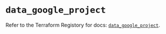 # `data_google_project`

Refer to the Terraform Registory for docs: [`data_google_project`](https://registry.terraform.io/providers/hashicorp/google-beta/4.80.0/docs/data-sources/google_project).
